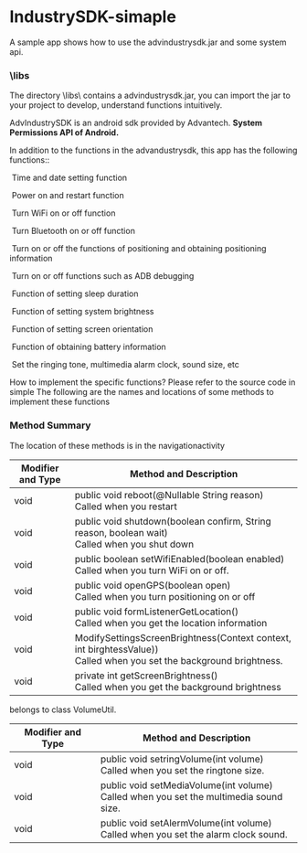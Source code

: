 # IndustrySDK-simaple

A sample app shows how to use the advindustrysdk.jar and some system api.

### \libs
The directory \libs\ contains a advindustrysdk.jar, you can import the jar to your project to develop, understand functions intuitively.  


AdvIndustrySDK is an android sdk provided by Advantech. **System Permissions API of Android.**

In addition to the functions in the advandustrysdk, this app has the following functions::
  
​	  Time and date setting function

​		Power on and restart function

​		Turn WiFi on or off  function

​		Turn Bluetooth on or off function

​		Turn on or off the functions of positioning and obtaining positioning information

​		Turn on or off functions such as ADB debugging

​		Function of setting sleep duration

​		Function of setting system brightness

​		Function of setting screen orientation

​		Function of obtaining battery information

​	  Set the ringing tone, multimedia alarm clock, sound size, etc


How to implement the specific functions? Please refer to the source code in simple
The following are the names and locations of some methods to implement these functions

### Method Summary

The location of these methods is in the navigationactivity

| Modifier and Type | Method and Description                                       |
| ----------------- | ------------------------------------------------------------ |
| void              | public void reboot(@Nullable String reason)<br />Called when you restart |
| void              | public void shutdown(boolean confirm, String reason, boolean wait)<br />Called when you shut down|
| void              | public boolean setWifiEnabled(boolean enabled)<br />Called when you turn WiFi on or off. |
| void              | public void openGPS(boolean open)<br />Called when you turn positioning on or off |
| void              | public void formListenerGetLocation()<br />Called when you get the location information |
| void              | ModifySettingsScreenBrightness(Context context, int birghtessValue))<br />Called when you set the background brightness. |
| void              | private int getScreenBrightness()<br />Called when you get the background brightness |


belongs to class VolumeUtil.

| Modifier and Type | Method and Description                                       |
| ----------------- | ------------------------------------------------------------ |
| void              | public void setringVolume(int volume)<br />Called when you set the ringtone size. |
| void              | public void setMediaVolume(int volume)<br />Called when you set the multimedia sound size. |
| void              | public void setAlermVolume(int volume)<br />Called when you set the alarm clock sound. |


